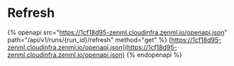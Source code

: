 # Refresh

{% openapi src="https://1cf18d95-zenml.cloudinfra.zenml.io/openapi.json" path="/api/v1/runs/{run_id}/refresh" method="get" %}
[https://1cf18d95-zenml.cloudinfra.zenml.io/openapi.json](https://1cf18d95-zenml.cloudinfra.zenml.io/openapi.json)
{% endopenapi %}
